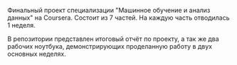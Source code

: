 Финальный проект специализации "Машинное обучение и анализ данных" на Coursera. Состоит из 7 частей. На каждую часть отводилась 1 неделя.

В репозитории представлен итоговый отчёт по проекту, а так же два рабочих ноутбука, демонстрирующих проделанную работу в двух основных неделях.